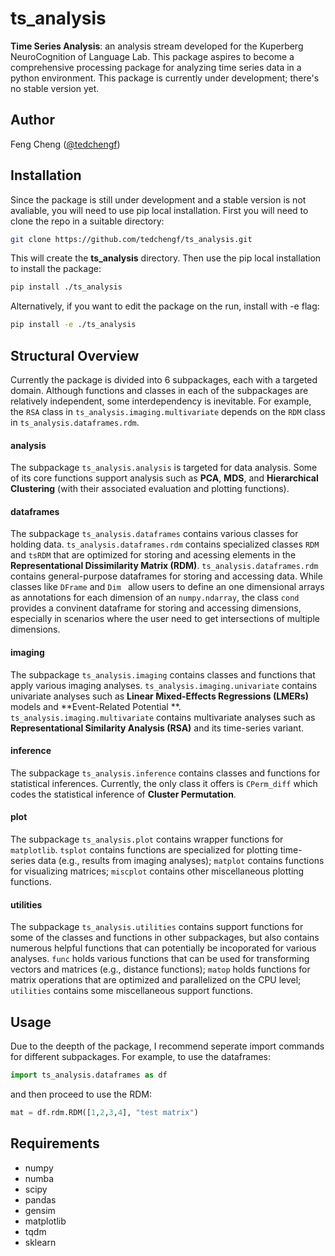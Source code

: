 # ts_analysis
**Time Series Analysis**: an analysis stream developed for the Kuperberg NeuroCognition of Language Lab. This package aspires to become a comprehensive processing package for analyzing time series data in a python environment.
This package is currently under development; there's no stable version yet.

## Author
Feng Cheng ([@tedchengf](https://github.com/tedchengf))

## Installation
Since the package is still under development and a stable version is not avaliable, you will need to use pip local installation. First you will need to  clone the repo in a suitable directory:

```bash
git clone https://github.com/tedchengf/ts_analysis.git
```
This will create the **ts_analysis** directory. Then use the pip local installation to install the package:
```bash
pip install ./ts_analysis 
```
Alternatively, if you want to edit the package on the run, install with -e flag:
```bash
pip install -e ./ts_analysis
```

## Structural Overview
Currently the package is divided into 6 subpackages, each with a targeted domain. Although functions and classes in each of the subpackages are relatively independent, some interdependency is inevitable. For example, the <code>RSA</code> class in <code>ts_analysis.imaging.multivariate</code>  depends on the <code>RDM</code> class in <code>ts_analysis.dataframes.rdm</code>.  

#### analysis
The subpackage <code>ts_analysis.analysis</code> is targeted for data analysis. Some of its core functions support analysis such as **PCA**, **MDS**, and **Hierarchical Clustering** (with their associated evaluation and plotting functions).

#### dataframes
The subpackage <code>ts_analysis.dataframes</code> contains various classes for holding data. <code>ts_analysis.dataframes.rdm</code> contains specialized classes `RDM` and `tsRDM`  that are optimized for storing and acessing elements in the **Representational Dissimilarity Matrix (RDM)**. <code>ts_analysis.dataframes.rdm</code> contains general-purpose dataframes for storing and accessing data. While classes like `DFrame` and `Dim ` allow users to define an one dimensional arrays as annotations for each dimension of an `numpy.ndarray`, the class `cond` provides a convinent dataframe for storing and accessing dimensions, especially in scenarios where the user need to get intersections of multiple dimensions.

#### imaging

The subpackage `ts_analysis.imaging` contains classes and functions that apply various imaging analyses. `ts_analysis.imaging.univariate` contains univariate analyses such as **Linear Mixed-Effects Regressions (LMERs)** models and **Event-Related Potential **. `ts_analysis.imaging.multivariate` contains multivariate analyses such as **Representational Similarity Analysis (RSA)** and its time-series variant.

#### inference

The subpackage `ts_analysis.inference` contains classes and functions for statistical inferences. Currently, the only class it offers is `CPerm_diff` which codes the statistical inference of **Cluster Permutation**.

#### plot

The subpackage `ts_analysis.plot` contains wrapper functions for `matplotlib`. `tsplot` contains functions are specialized for plotting time-series data (e.g., results from imaging analyses); `matplot` contains functions for visualizing matrices; `miscplot` contains other miscellaneous plotting functions.

#### utilities

The subpackage `ts_analysis.utilities` contains support functions for some of the classes and functions in other subpackages, but also contains numerous helpful functions that can potentially be incoporated for various analyses. `func` holds various functions that can be used for transforming vectors and matrices (e.g., distance functions); `matop` holds functions for matrix operations that are optimized and parallelized on the CPU level; `utilities` contains some miscellaneous support functions.  

## Usage
Due to the deepth of the package, I recommend seperate import commands for different subpackages. For example, to use the dataframes:
```python
import ts_analysis.dataframes as df
```
and then proceed to use the RDM:
```python
mat = df.rdm.RDM([1,2,3,4], "test matrix")
```
## Requirements
* numpy
* numba
* scipy
* pandas
* gensim
* matplotlib
* tqdm
* sklearn